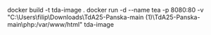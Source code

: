 docker build -t tda-image .
docker run -d --name tea -p 8080:80 -v "C:\Users\filip\Downloads\TdA25-Panska-main (1)\TdA25-Panska-main\php:/var/www/html" tda-image